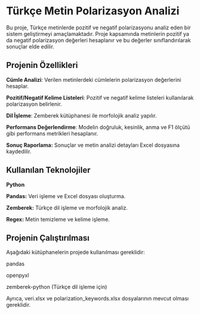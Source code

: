 # Türkçe Metin Polarizasyon Analizi

Bu proje, Türkçe metinlerde pozitif ve negatif polarizasyonu analiz eden bir sistem geliştirmeyi amaçlamaktadır. Proje kapsamında metinlerin pozitif ya da negatif polarizasyon değerleri hesaplanır ve bu değerler sınıflandırılarak sonuçlar elde edilir.

## Projenin Özellikleri

 **Cümle Analizi**: Verilen metinlerdeki cümlelerin polarizasyon değerlerini hesaplar.

 **Pozitif/Negatif Kelime Listeleri**: Pozitif ve negatif kelime listeleri kullanılarak polarizasyon belirlenir.

 **Dil İşleme**: Zemberek kütüphanesi ile morfolojik analiz yapılır.

 **Performans Değerlendirme**: Modelin doğruluk, kesinlik, anma ve F1 ölçütü gibi performans metrikleri hesaplanır.

 **Sonuç Raporlama:** Sonuçlar ve metin analizi detayları Excel dosyasına kaydedilir.

## Kullanılan Teknolojiler

 **Python**

 **Pandas:** Veri işleme ve Excel dosyası oluşturma.

**Zemberek:** Türkçe dil işleme ve morfolojik analiz.

 **Regex:** Metin temizleme ve kelime işleme.

## Projenin Çalıştırılması

Aşağıdaki kütüphanelerin projede kullanılması gereklidir:

pandas

openpyxl

zemberek-python (Türkçe dil işleme için)

Ayrıca, veri.xlsx ve polarization_keywords.xlsx dosyalarının mevcut olması gereklidir.



